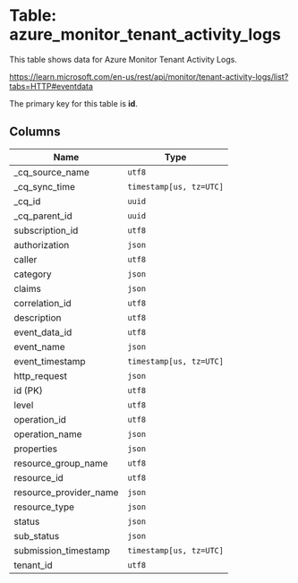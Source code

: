 # Table: azure_monitor_tenant_activity_logs

This table shows data for Azure Monitor Tenant Activity Logs.

https://learn.microsoft.com/en-us/rest/api/monitor/tenant-activity-logs/list?tabs=HTTP#eventdata

The primary key for this table is **id**.

## Columns

| Name          | Type          |
| ------------- | ------------- |
|_cq_source_name|`utf8`|
|_cq_sync_time|`timestamp[us, tz=UTC]`|
|_cq_id|`uuid`|
|_cq_parent_id|`uuid`|
|subscription_id|`utf8`|
|authorization|`json`|
|caller|`utf8`|
|category|`json`|
|claims|`json`|
|correlation_id|`utf8`|
|description|`utf8`|
|event_data_id|`utf8`|
|event_name|`json`|
|event_timestamp|`timestamp[us, tz=UTC]`|
|http_request|`json`|
|id (PK)|`utf8`|
|level|`utf8`|
|operation_id|`utf8`|
|operation_name|`json`|
|properties|`json`|
|resource_group_name|`utf8`|
|resource_id|`utf8`|
|resource_provider_name|`json`|
|resource_type|`json`|
|status|`json`|
|sub_status|`json`|
|submission_timestamp|`timestamp[us, tz=UTC]`|
|tenant_id|`utf8`|
